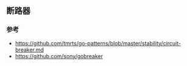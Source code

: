 ## 断路器


### 参考
- https://github.com/tmrts/go-patterns/blob/master/stability/circuit-breaker.md
- https://github.com/sony/gobreaker
